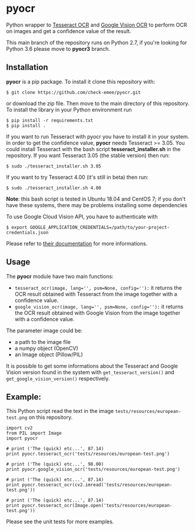 # pyocr

Python wrapper to [Tesseract OCR](https://github.com/tesseract-ocr/tesseract) and [Google Vision OCR](https://cloud.google.com/vision/) to perform OCR on images and get a confidence value of the result.

This main branch of the repository runs on Python 2.7, if you're looking for Python 3.6 please move to **pyocr3** branch.

## Installation

**pyocr** is a pip package. To install it clone this repository with:

    $ git clone https://github.com/check-emee/pyocr.git

or download the zip file. Then move to the main directory of this repository. To install the library in your Python environment run

    $ pip install -r requirements.txt
    $ pip install .

If you want to run Tesseract with pyocr you have to install it in your system. In order to get the confidence value, **pyocr** needs Tesseract >= 3.05. You could install Tesseract with the bash script **tesseract_installer.sh** in the repository. If you want Tesseract 3.05 (the stable version) then run:

    $ sudo ./tesseract_installer.sh 3.05

If you want to try Tesseract 4.00 (it's still in beta) then run:

    $ sudo ./tesseract_installer.sh 4.00

**Note**: this bash script is tested in Ubuntu 18.04 and CentOS 7; if you don't have these systems, there may be problems installing some dependencies

To use Google Cloud Vision API, you have to authenticate with

    $ export GOOGLE_APPLICATION_CREDENTIALS=/path/to/your-project-credentials.json

Please refer to [their documentation](https://cloud.google.com/vision/docs/libraries) for more informations.

## Usage

The **pyocr** module have two main functions:

- `tesseract_ocr(image, lang='', psm=None, config=''):` it returns the OCR result obtained with Tesseract from the image together with a confidence value.
- `google_vision_ocr(image, lang='', psm=None, config=''):` it returns the OCR result obtained with Google Vision from the image together with a confidence value.


The parameter image could be:
- a path to the image file
- a numpy object (OpenCV)
- an Image object (Pillow/PIL)


It is possible to get some informations about the Tesseract and Google Vision version found in the system with `get_tesseract_version()` and `get_google_vision_version()` respectively.

## Example:

This Python script read the text in the image `tests/resources/european-test.png` on this repository.

    import cv2
    from PIL import Image
    import pyocr

    # print ('The (quick) etc...', 87.14)
    print pyocr.tesseract_ocr('tests/resources/european-test.png')

    # print ('The (quick) etc...', 98.00)
    print pyocr.google_vision_ocr('tests/resources/european-test.png')

    # print ('The (quick) etc...', 87.14)
    print pyocr.tesseract_ocr(cv2.imread('tests/resources/european-test.png'))

    # print ('The (quick) etc...', 87.14)
    print pyocr.tesseract_ocr(Image.open('tests/resources/european-test.png'))

Please see the unit tests for more examples.

